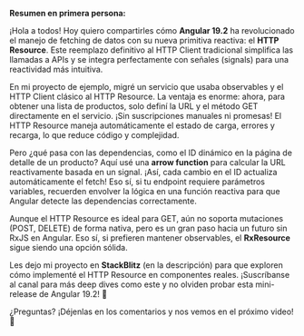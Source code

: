 **Resumen en primera persona:**  

¡Hola a todos! Hoy quiero compartirles cómo **Angular 19.2** ha revolucionado el manejo de fetching de datos con su nueva primitiva reactiva: el **HTTP Resource**. Este reemplazo definitivo al HTTP Client tradicional simplifica las llamadas a APIs y se integra perfectamente con señales (signals) para una reactividad más intuitiva.  

En mi proyecto de ejemplo, migré un servicio que usaba observables y el HTTP Client clásico al HTTP Resource. La ventaja es enorme: ahora, para obtener una lista de productos, solo definí la URL y el método GET directamente en el servicio. ¡Sin suscripciones manuales ni promesas! El HTTP Resource maneja automáticamente el estado de carga, errores y recarga, lo que reduce código y complejidad.  

Pero ¿qué pasa con las dependencias, como el ID dinámico en la página de detalle de un producto? Aquí usé una **arrow function** para calcular la URL reactivamente basada en un signal. ¡Así, cada cambio en el ID actualiza automáticamente el fetch! Eso sí, si tu endpoint requiere parámetros variables, recuerden envolver la lógica en una función reactiva para que Angular detecte las dependencias correctamente.  

Aunque el HTTP Resource es ideal para GET, aún no soporta mutaciones (POST, DELETE) de forma nativa, pero es un gran paso hacia un futuro sin RxJS en Angular. Eso sí, si prefieren mantener observables, el **RxResource** sigue siendo una opción sólida.  

Les dejo mi proyecto en **StackBlitz** (en la descripción) para que exploren cómo implementé el HTTP Resource en componentes reales. ¡Suscríbanse al canal para más deep dives como este y no olviden probar esta mini-release de Angular 19.2! 🚀  

¿Preguntas? ¡Déjenlas en los comentarios y nos vemos en el próximo video! 👋